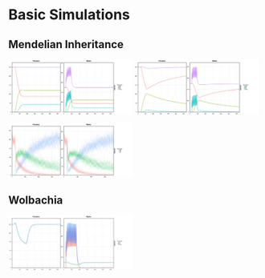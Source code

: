 # Basic Simulations

## Mendelian Inheritance

<img src="./media/Mendelian_NC.jpg" width="49%"> <img src="./media/Mendelian_FC.jpg" width="49%"> 


<img src="./media/Mendelian_ST.jpg" width="49%"> 

## Wolbachia

<img src="./media/Wolbachia.jpg" width="49%"> 


